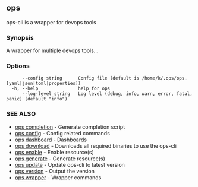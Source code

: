 ## ops

ops-cli is a wrapper for devops tools

### Synopsis

A wrapper for multiple devops tools...

### Options

```
      --config string      Config file (default is /home/k/.ops/ops.[yaml|json|toml|properties])
  -h, --help               help for ops
      --log-level string   Log level (debug, info, warn, error, fatal, panic) (default "info")
```

### SEE ALSO

* [ops completion](ops_completion.md)	 - Generate completion script
* [ops config](ops_config.md)	 - Config related commands
* [ops dashboard](ops_dashboard.md)	 - Dashboards
* [ops download](ops_download.md)	 - Downloads all required binaries to use the ops-cli
* [ops enable](ops_enable.md)	 - Enable resource(s)
* [ops generate](ops_generate.md)	 - Generate resource(s)
* [ops update](ops_update.md)	 - Update ops-cli to latest version
* [ops version](ops_version.md)	 - Output the version
* [ops wrapper](ops_wrapper.md)	 - Wrapper commands

